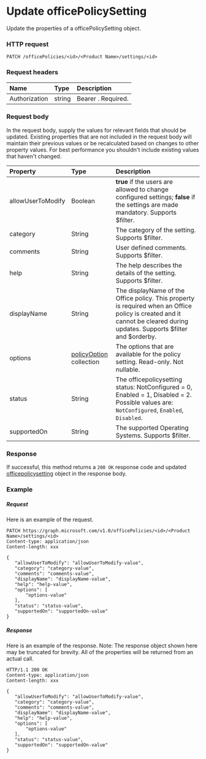 # Update officePolicySetting

Update the properties of a officePolicySetting object.

### HTTP request
<!-- { "blockType": "ignored" } -->
```http
PATCH /officePolicies/<id>/<Product Name>/settings/<id>
```
### Request headers
| Name       | Type | Description|
|:-----------|:------|:----------|
| Authorization  | string  | Bearer <token>. Required. |

### Request body
In the request body, supply the values for relevant fields that should be updated. Existing properties that are not included in the request body will maintain their previous values or be recalculated based on changes to other property values. For best performance you shouldn't include existing values that haven't changed.

| Property	   | Type	|Description|
|:---------------|:--------|:----------|
|allowUserToModify|Boolean| **true** if the users are allowed to change configured settings; **false** if the settings are made mandatory. Supports $filter.    |
|category|String|The category of the setting. Supports $filter.|
|comments|String|User defined comments. Supports $filter.|
|help|String|The help describes the details of the setting. Supports $filter.|
|displayName|String|The displayName of the Office policy. This property is required when an Office policy is created and it cannot be cleared during updates. Supports $filter and $orderby.|
|options|[policyOption](policyoption.md) collection|The options that are available for the policy setting. Read-only. Not nullable.            |
|status|String|The officepolicysetting status: NotConfigured = 0, Enabled = 1, Disabled = 2. Possible values are: `NotConfigured`, `Enabled`, `Disabled`.|
|supportedOn|String|The supported Operating Systems. Supports $filter.|

### Response
If successful, this method returns a `200 OK` response code and updated [officepolicysetting](../resources/officepolicysetting.md) object in the response body.
### Example
##### Request
Here is an example of the request.
<!-- {
  "blockType": "request",
  "name": "update_officepolicy"
}-->
```http
PATCH https://graph.microsoft.com/v1.0/officePolicies/<id>/<Product Name>/settings/<id>
Content-type: application/json
Content-length: xxx

{
   "allowUserToModify": "allowUserToModify-value",
   "category": "category-value",
   "comments": "comments-value",
   "displayName": "displayName-value",
   "help": "help-value",
   "options": [
       "options-value"
   ],
   "status": "status-value",
   "supportedOn": "supportedOn-value"
}
```
##### Response
Here is an example of the response. Note: The response object shown here may be truncated for brevity. All of the properties will be returned from an actual call.
<!-- {
  "blockType": "response",
  "truncated": true,
  "@odata.type": "microsoft.graph.group"
} -->
```http
HTTP/1.1 200 OK
Content-type: application/json
Content-length: xxx

{
   "allowUserToModify": "allowUserToModify-value",
   "category": "category-value",
   "comments": "comments-value",
   "displayName": "displayName-value",
   "help": "help-value",
   "options": [
       "options-value"
   ],
   "status": "status-value",
   "supportedOn": "supportedOn-value"
}
```

<!-- uuid: 8fcb5dbc-d5aa-4681-8e31-b001d5168d79
2015-10-25 14:57:30 UTC -->
<!-- {
  "type": "#page.annotation",
  "description": "Update group",
  "keywords": "",
  "section": "documentation",
  "tocPath": ""
}-->
